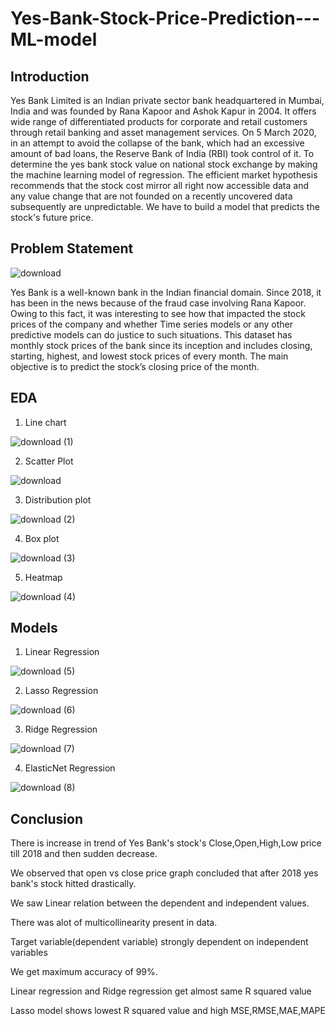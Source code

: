 # Yes-Bank-Stock-Price-Prediction---ML-model
## Introduction
Yes Bank Limited is an Indian private sector bank headquartered in Mumbai, India and was founded by Rana Kapoor and Ashok Kapur in 2004. It offers wide range of differentiated products for corporate and retail customers through retail banking and asset management services. On 5 March 2020, in an attempt to avoid the collapse of the bank, which had an excessive amount of bad loans, the Reserve Bank of India (RBI) took control of it. To determine the yes bank stock value on national stock exchange by making the machine learning model of regression. The efficient market hypothesis recommends that the stock cost mirror all right now accessible data and any value change that are not founded on a recently uncovered data subsequently are unpredictable. We have to build a model that predicts the stock's future price.

## Problem Statement
![download](https://user-images.githubusercontent.com/118215277/224531650-fddbeaa4-1150-4a3c-8c2d-4eb6c6e3f1c9.png)

Yes Bank is a well-known bank in the Indian financial domain. Since 2018, it has been in the news because of the fraud case involving Rana Kapoor. Owing to this fact, it was interesting to see how that impacted the stock prices of the company and whether Time series models or any other predictive models can do justice to such situations. This dataset has monthly stock prices of the bank since its inception and includes closing, starting, highest, and lowest stock prices of every month. The main objective is to predict the stock’s closing price of the month.

## EDA
1. Line chart


![download (1)](https://user-images.githubusercontent.com/118215277/224532062-3a7e644a-6872-4add-b663-b9e3b0577385.png)

2. Scatter Plot

![download](https://user-images.githubusercontent.com/118215277/224532131-3ec22fc0-7705-4c6f-a987-32802470a5bb.png)

3. Distribution plot

![download (2)](https://user-images.githubusercontent.com/118215277/224532176-f59e100f-f00b-4cf7-8642-dd04565621d8.png)

4. Box plot

 ![download (3)](https://user-images.githubusercontent.com/118215277/224532182-65e72e7f-9c4f-4dda-83e9-922a62ab9bd8.png)

5. Heatmap

![download (4)](https://user-images.githubusercontent.com/118215277/224532190-07c8e592-26a1-4734-9f7b-41c9e0639416.png)


## Models
1. Linear Regression

![download (5)](https://user-images.githubusercontent.com/118215277/224532345-cda42c42-1f6c-4bca-80ca-190134bb2215.png)

2. Lasso Regression

![download (6)](https://user-images.githubusercontent.com/118215277/224532359-ae2a9405-7f28-4ce5-9990-6df0c85b55a1.png)

3. Ridge Regression

![download (7)](https://user-images.githubusercontent.com/118215277/224532364-ba120614-2e7e-4174-b312-572525a42ace.png)

4. ElasticNet Regression

![download (8)](https://user-images.githubusercontent.com/118215277/224532369-f954905f-13e1-47a6-8255-99e1b3acf6ed.png)

## Conclusion
There is increase in trend of Yes Bank's stock's Close,Open,High,Low price till 2018 and then sudden decrease.

We observed that open vs close price graph concluded that after 2018 yes bank's stock hitted drastically.

We saw Linear relation between the dependent and independent values.

There was alot of multicollinearity present in data.

Target variable(dependent variable) strongly dependent on independent variables

We get maximum accuracy of 99%.

Linear regression and Ridge regression get almost same R squared value

Lasso model shows lowest R squared value and high MSE,RMSE,MAE,MAPE
